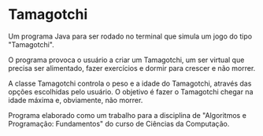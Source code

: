# Tamagotchi
Um programa Java para ser rodado no terminal que simula um jogo do tipo "Tamagotchi".

O programa provoca o usuário a criar um Tamagotchi, um ser virtual que precisa ser alimentado, fazer exercícios e dormir para crescer e não morrer.

A classe Tamagotchi controla o peso e a idade do Tamagotchi, através das opções escolhidas pelo usuário. O objetivo é fazer o Tamagotchi chegar na idade máxima e, obviamente, não morrer.

Programa elaborado como um trabalho para a disciplina de "Algoritmos e Programação: Fundamentos" do curso de Ciências da Computação.

